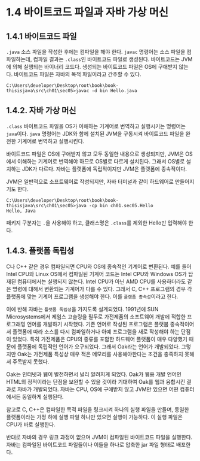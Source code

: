 # 1.4 바이트코드 파일과 자바 가상 머신

## 1.4.1 바이트코드 파일

`.java` 소스 파일을 작성한 후에는 컴파일을 해야 한다. `javac` 명령어는 소스 파일을 컴파일하는데, 컴파일 결과는 `.class`인 바이트코드 파일로 생성된다. 바이트코드는 JVM에 의해 실행되는 바이너리 코드다. 생성되는 바이트코드 파일은 OS에 구애받지 않는다. 바이트코드 파일은 자바의 목적 파일이라고 간주할 수 있다.

```
C:\Users\developer\Desktop\root\book\book-thisisjava\src\ch01\sec05>javac -d bin Hello.java
```

## 1.4.2. 자바 가상 머신

`.class` 바이트코드 파일을 OS가 이해하는 기계어로 번역하고 실행시키는 명령어는 `java`이다. `java` 명령어는 JDK와 함께 설치된 JVM을 구동시켜 바이트코드 파일을 완전한 기계어로 번역하고 실행시킨다.

바이트코드 파일은 OS에 구애받지 않고 모두 동일한 내용으로 생성되지만, JVM은 OS에서 이해하는 기계어로 번역해야 하므로 OS별로 다르게 설치된다. 그래서 OS별로 설치하는 JDK가 다르다. 자바는 플랫폼에 독립적이지만 JVM은 플랫폼에 종속적이다.

JVM은 일반적으로 소프트웨어로 작성되지만, 자바 터미널과 같이 하드웨어로 만들어지기도 한다.

```
C:\Users\developer\Desktop\root\book\book-thisisjava\src\ch01\sec05>java -cp bin ch01.sec05.Hello
Hello, Java
```

패키지 구분자는 `.`을 사용해야 하고, 클래스명은 `.class`를 제외한 Hello만 입력해야 한다.

## 1.4.3. 플랫폼 독립성

C나 C++ 같은 경우 컴파일되면 CPU와 OS에 종속적인 기계어로 변환된다. 예를 들어 Intel CPU와 Linux OS에서 컴파일된 기계어 코드는 Intel CPU와 Windows OS가 탑재된 컴퓨터에서는 실행되지 않는다. Intel CPU가 아닌 AMD CPU를 사용하더라도 같은 명령에 대해서 변환되는 기계어가 다를 수 있다. 그래서 C, C++ 프로그램의 경우 각 플랫폼에 맞는 기계어 프로그램을 생성해야 한다. 이를 `플랫폼 종속성`이라고 한다.

이에 반해 자바는 `플랫폼 독립성`을 가지도록 설계되었다. 1991년에 SUN Microsystems에서 제임스 고슬링을 필두로 가전제품의 소프트웨어 개발에 적합한 프로그래밍 언어를 개발하기 시작했다. 기존 언어로 작성된 프로그램은 플랫봄 종속적이어서 플랫폼에 따라 소스를 다시 컴파일하거나 아예 프로그램을 새로 작성해야 하는 단점이 있었다. 특히 가전제품은 CPU의 종류를 포함한 하드웨어 플랫폼이 매우 다양했기 때문에 플랫폼에 독립적인 언어가 요구되었다. 그래서 Oak라는 언어가 개발되었다. 그렇지만 Oak는 가전제품 특성상 매우 적은 메모리를 사용해야한다는 조건을 충족하지 못해서 주목받지 못했다.

Oak는 인터넷과 웹이 발전하면서 널리 알려지게 되었다. Oak가 웹용 개발 언어인 HTML의 정적이라는 단점을 보완할 수 있을 것이라 기대하여 Oak를 웹과 융합시킨 결과로 자바가 개발되었다. 자바는 CPU, OS에 구애받지 않고 JVM만 있으면 어떤 컴퓨터에서든 동일하게 실행된다.

참고로 C, C++은 컴파일한 목적 파일을 링크시켜 하나의 실행 파일을 만들며, 동일한 플랫폼이라는 가정 하에 실행 파일 하나만 있으면 실행이 가능하다. 이 실행 파일은 CPU가 바로 실행한다.

반대로 자바의 경우 링크 과정이 없으며 JVM이 컴파일된 바이트코드 파일을 실행한다. 자바는 컴파일된 바이트코드 파일들이나 이들을 하나로 압축한 jar 파일 형태로 배포한다.
